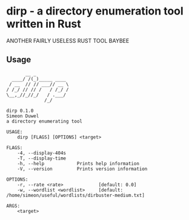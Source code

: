 # dirp - a directory enumeration tool written in Rust

ANOTHER FAIRLY USELESS RUST TOOL BAYBEE

## Usage
```
       __ _            
  ____/ /(_)_____ ____ 
 / __  // // ___// __ \
/ /_/ // // /   / /_/ /
\__,_//_//_/   / .___/ 
              /_/  
    
dirp 0.1.0
Simeon Duwel
a directory enumerating tool

USAGE:
    dirp [FLAGS] [OPTIONS] <target>

FLAGS:
    -4, --display-404s    
    -T, --display-time    
    -h, --help            Prints help information
    -V, --version         Prints version information

OPTIONS:
    -r, --rate <rate>             [default: 0.0]
    -w, --wordlist <wordlist>     [default: /home/simeon/useful/wordlists/dirbuster-medium.txt]

ARGS:
    <target>  
```
